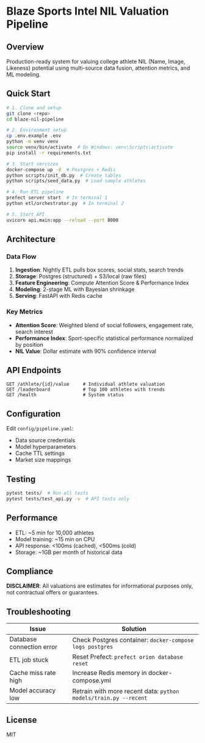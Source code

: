 # Blaze Sports Intel NIL Valuation Pipeline

## Overview
Production-ready system for valuing college athlete NIL (Name, Image, Likeness) potential using multi-source data fusion, attention metrics, and ML modeling.

## Quick Start

```bash
# 1. Clone and setup
git clone <repo>
cd blaze-nil-pipeline

# 2. Environment setup
cp .env.example .env
python -m venv venv
source venv/bin/activate  # On Windows: venv\Scripts\activate
pip install -r requirements.txt

# 3. Start services
docker-compose up -d  # Postgres + Redis
python scripts/init_db.py  # Create tables
python scripts/seed_data.py  # Load sample athletes

# 4. Run ETL pipeline
prefect server start  # In terminal 1
python etl/orchestrator.py  # In terminal 2

# 5. Start API
uvicorn api.main:app --reload --port 8000
```

## Architecture

### Data Flow
1. **Ingestion**: Nightly ETL pulls box scores, social stats, search trends
2. **Storage**: Postgres (structured) + S3/local (raw files)
3. **Feature Engineering**: Compute Attention Score & Performance Index
4. **Modeling**: 2-stage ML with Bayesian shrinkage
5. **Serving**: FastAPI with Redis cache

### Key Metrics
- **Attention Score**: Weighted blend of social followers, engagement rate, search interest
- **Performance Index**: Sport-specific statistical performance normalized by position
- **NIL Value**: Dollar estimate with 90% confidence interval

## API Endpoints

```
GET /athlete/{id}/value     # Individual athlete valuation
GET /leaderboard            # Top 100 athletes with trends
GET /health                 # System status
```

## Configuration

Edit `config/pipeline.yaml`:
- Data source credentials
- Model hyperparameters
- Cache TTL settings
- Market size mappings

## Testing

```bash
pytest tests/  # Run all tests
pytest tests/test_api.py -v  # API tests only
```

## Performance

- ETL: ~5 min for 10,000 athletes
- Model training: ~15 min on CPU
- API response: <100ms (cached), <500ms (cold)
- Storage: ~1GB per month of historical data

## Compliance

**DISCLAIMER**: All valuations are estimates for informational purposes only, not contractual offers or guarantees.

## Troubleshooting

| Issue | Solution |
|-------|----------|
| Database connection error | Check Postgres container: `docker-compose logs postgres` |
| ETL job stuck | Reset Prefect: `prefect orion database reset` |
| Cache miss rate high | Increase Redis memory in docker-compose.yml |
| Model accuracy low | Retrain with more recent data: `python models/train.py --recent` |

## License
MIT
